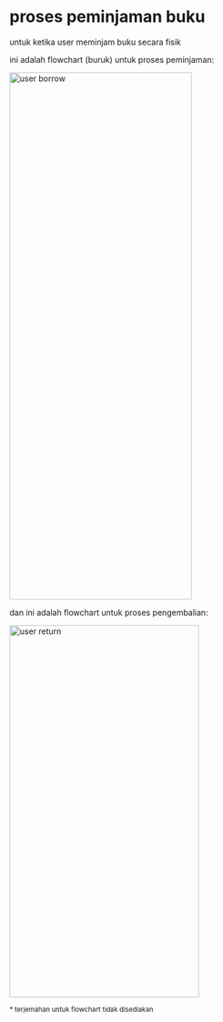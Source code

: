 # proses peminjaman buku

untuk ketika user meminjam buku secara fisik


ini adalah flowchart (buruk) untuk proses peminjaman:

<img width="320" height="926" alt="user borrow" src="https://github.com/user-attachments/assets/032f015e-27d9-4cea-be80-df4cd9f36986" />


dan ini adalah flowchart untuk proses pengembalian:

<img width="333" height="654" alt="user return" src="https://github.com/user-attachments/assets/73e50b70-cd54-4375-95ba-b9fba9b9f221" />

<sub>* terjemahan untuk flowchart tidak disediakan</sub>
